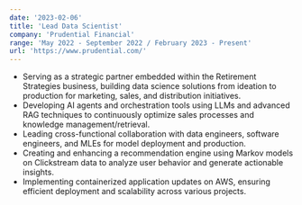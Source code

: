 ```yaml
---
date: '2023-02-06'
title: 'Lead Data Scientist'
company: 'Prudential Financial'
range: 'May 2022 - September 2022 / February 2023 - Present'
url: 'https://www.prudential.com/'
---
```

- Serving as a strategic partner embedded within the Retirement Strategies business, building data science solutions from ideation to production for marketing, sales, and distribution initiatives.
- Developing AI agents and orchestration tools using LLMs and advanced RAG techniques to continuously optimize sales processes and knowledge management/retrieval.
- Leading cross-functional collaboration with data engineers, software engineers, and MLEs for model deployment and production.
- Creating and enhancing a recommendation engine using Markov models on Clickstream data to analyze user behavior and generate actionable insights.
- Implementing containerized application updates on AWS, ensuring efficient deployment and scalability across various projects.